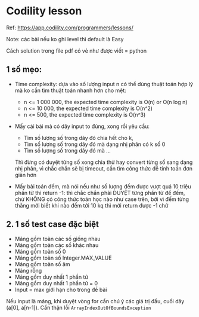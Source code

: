 # Codility lesson

Ref: https://app.codility.com/programmers/lessons/

Note: các bài nếu ko ghi level thì default là Easy

Cách solution trong file pdf có vẻ như được viết = python

## 1 số mẹo:

- Time complexity: dựa vào số lượng input n có thể dùng thuật toán hợp lý mà ko cần tìm thuật toán nhanh hơn cho mệt:
  - n <= 1 000 000, the expected time complexity is O(n) or O(n log n)
  - n <= 10 000, the expected time complexity is O(n^2)
  - n <= 500, the expected time complexity is O(n^3)
- Mấy cái bài mà có dãy input to đùng, xong rồi yêu cầu:

  - Tìm số lượng số trong dãy đó chia hết cho k,
  - Tìm số lượng số trong dãy đó mà dạng nhị phân có k số 0
  - Tìm số lượng số trong dãy đó mà ...

  Thì đừng có duyệt từng số xong chia thử hay convert từng số sang dạng nhị phân, vì chắc chắn sẽ
  bị timeout, cần tìm công thức để tính toán đơn giản hơn

- Mấy bài toán đếm, mà nói nếu như số lượng đếm được vượt quá 10 triệu phần tử thì return -1: thì chắc chắn phải DUYỆT từng phần tử để đếm, chứ KHÔNG có công thức toán học nào như case trên, bởi vì đếm từng thằng mới biết khi nào đếm tới 10 kq thì mới return được -1 chứ

## 2. 1 số test case đặc biệt

- Mảng gồm toàn các số giống nhau
- Mảng gồm toàn các số khác nhau
- Mảng gồm toàn số 0
- Mảng gồm toàn số Integer.MAX_VALUE
- Mảng gồm toàn số âm
- Mảng rỗng
- Mảng gồm duy nhất 1 phần tử
- Mảng gồm duy nhất 1 phần tử = 0
- Input = max giới hạn cho trong đề bài

Nếu input là mảng, khi duyệt vòng for cần chú ý các giá trị đầu, cuối dãy (a[0], a[n-1]). Cẩn thận lỗi `ArrayIndexOutOfBoundsException`
